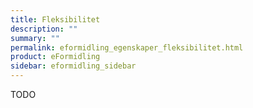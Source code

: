 ```yaml
---
title: Fleksibilitet
description: ""
summary: ""
permalink: eformidling_egenskaper_fleksibilitet.html
product: eFormidling
sidebar: eformidling_sidebar
---
```


TODO
